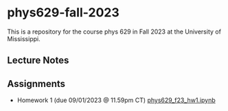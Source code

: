 # phys629-fall-2023
This is a repository for the course phys 629 in Fall 2023 at the University of Mississippi.

<!---





-->

## Lecture Notes


## Assignments

* Homework 1 (due 09/01/2023 @ 11.59pm CT) [phys629_f23_hw1.ipynb](homeworks/phys629_f23_hw1.ipynb)
